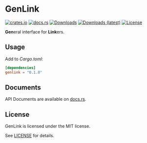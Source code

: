 # GenLink
[![crates.io](https://img.shields.io/crates/v/genlink)](https://crates.io/crates/genlink)
[![docs.rs](https://docs.rs/genlink/badge.svg)](https://docs.rs/genlink)
[![Downloads](https://img.shields.io/crates/d/genlink)](https://crates.io/crates/genlink)
[![Downloads (latest)](https://img.shields.io/crates/dv/genlink)](https://crates.io/crates/genlink)
[![License](https://img.shields.io/crates/l/genlink)](https://github.com/potfman/genlink/blob/main/LICENSE)

**Gen**eral interface for **Link**ers.

## Usage
Add to *Cargo.toml*:
```toml
[dependencies]
genlink = "0.1.0"
```

## Documents
API Documents are available on [docs.rs](https://docs.rs/genlink).

## License
GenLink is licensed under the MIT license.

See [LICENSE](https://github.com/potfman/genlink/blob/main/LICENSE) for details.
